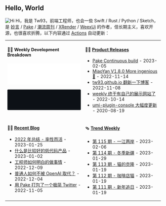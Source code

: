 ## Hello, World

<img src='https://qpluspicture.oss-cn-beijing.aliyuncs.com/6LjjQA/Hi.gif' alt='Hi' width="24"/> Hi，我是 Tw93，前端工程师，也会一些 Swift / Rust / Python / Sketch，是 [妙言](https://miaoyan.app/) / [Pake](https://github.com/tw93/pake) / [潮流周刊](https://weekly.tw93.fun/) / [XRender](https://xrender.fun/) / [WeexUi](https://apache.github.io/incubator-weex-ui/) 的作者，信长期主义，喜欢开源，也很喜欢折腾，以下内容通过 <a href="https://github.com/tw93/tw93/actions" target="_blank">Actions</a> 自动更新：

<table width="960px">
<tr>
<td valign="top" width="50%">

#### 🏊‍♂️ Weekly Development Breakdown

![light](https://raw.githubusercontent.com/tw93/tw93/master/images/wakatime_weekly_language_stats.svg#gh-light-mode-only)

![dark](https://raw.githubusercontent.com/tw93/tw93/master/images/wakatime_weekly_language_stats_black.svg#gh-dark-mode-only)

</td>
<td valign="top" width="50%">

#### 🏋️‍♀️ <a href="https://github.com/tw93/tw93/blob/master/releases.md" target="_blank">Product Releases</a>

<!-- recent_releases starts -->
* <a href='https://github.com/tw93/Pake/releases/tag/continuous' target='_blank'>Pake Continuous build</a> - 2023-02-05
* <a href='https://github.com/tw93/MiaoYan/releases/tag/V1.8.0' target='_blank'>MiaoYan V1.8.0 More ingenious 🐝</a> - 2022-11-14
* <a href='https://github.com/tw93/tw93.github.io/releases/tag/V0.3.0' target='_blank'>tw93.github.io 翻新一下博客</a> - 2022-11-08
* <a href='https://github.com/tw93/weekly/releases/tag/V0.1' target='_blank'>weekly 终于有自己的展示网站了</a> - 2022-10-14
* <a href='https://github.com/tw93/umi-plugin-console/releases/tag/v0.2.2' target='_blank'>umi-plugin-console 大幅度更新</a> - 2020-08-19
<!-- recent_releases ends -->

</td>
</tr>
<tr>
<td valign="top" width="50%">

#### 🤾‍♂️ <a href="https://tw93.fun" target="_blank">Recent Blog</a>

<!-- blog starts -->
* <a href='https://tw93.fun/2023-01-25/my-2022.html' target='_blank'>2022 年总结 - 率性而活</a> - 2023-01-25
* <a href='https://tw93.fun/2023-01-02/low-code.html' target='_blank'>什么是比较好的低代码产品</a> - 2023-01-02
* <a href='https://tw93.fun/2022-12-09/talk.html' target='_blank'>工程师如何明白的做事情</a> - 2022-12-09
* <a href='https://tw93.fun/2022-12-04/openai.html' target='_blank'>普通人如何不被 OpenAI 取代？</a> - 2022-12-04
* <a href='https://tw93.fun/2022-11-05/pake.html' target='_blank'>用 Pake 打包了一个极简 Twitter</a> - 2022-11-05
<!-- blog ends -->

</td>
<td valign="top" width="50%">

#### 🩴 <a href="https://weekly.tw93.fun" target="_blank">Trend Weekly</a>

<!-- weekly starts -->

* [第 115 期 - 一江两岸](https://weekly.tw93.fun/posts/115-一江两岸) - 2023-02-06
* [第 114 期 - 冬季新疆](https://weekly.tw93.fun/posts/114-冬季新疆) - 2023-01-29
* [第 113 期 - 猫的克隆](https://weekly.tw93.fun/posts/113-猫的克隆) - 2023-01-19
* [第 112 期 - 咖啡店猫](https://weekly.tw93.fun/posts/112-咖啡店猫) - 2023-01-19
* [第 111 期 - 新年追日](https://weekly.tw93.fun/posts/111-新年追日) - 2023-01-19

<!-- weekly ends -->

</td>
</tr>

</table>
